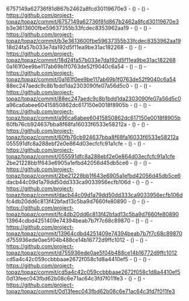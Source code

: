 6757149a62736f81d867b2462a8fcd30119670e3 -  () -  () - https://github.com/project-topaz/topaz/commit/6757149a62736f81d867b2462a8fcd30119670e3
b3e3613600fbe59637355b33fcdec8353962aa19 -  () -  () - https://github.com/project-topaz/topaz/commit/b3e3613600fbe59637355b33fcdec8353962aa19
18d24fa57b033e7da192d5f11ea9be31ac182268 -  () -  () - https://github.com/project-topaz/topaz/commit/18d24fa57b033e7da192d5f11ea9be31ac182268
0a161f0ee9be117ab69b1f0763de52f9040c6a54 -  () -  () - https://github.com/project-topaz/topaz/commit/0a161f0ee9be117ab69b1f0763de52f9040c6a54
88ec247aedc9c8b1bdd1da2303090fe07a56d5c0 -  () -  () - https://github.com/project-topaz/topaz/commit/88ec247aedc9c8b1bdd1da2303090fe07a56d5c0
a96ca6abee60415850862dc617150e0018f8905b -  () -  () - https://github.com/project-topaz/topaz/commit/a96ca6abee60415850862dc617150e0018f8905b
60fb76cb924637bba8f68fa16033f6533e58212a -  () -  () - https://github.com/project-topaz/topaz/commit/60fb76cb924637bba8f68fa16033f6533e58212a
055591dfc8a288ebf2e0e864d03ecfcfc91a1cfe -  () -  () - https://github.com/project-topaz/topaz/commit/055591dfc8a288ebf2e0e864d03ecfcfc91a1cfe
2be21228bb1f643e6905a1efbd42056d45db5ce6 -  () -  () - https://github.com/project-topaz/topaz/commit/2be21228bb1f643e6905a1efbd42056d45db5ce6
dacb44c09d1a79dd50dd333ca9033956ecfb106d -  () -  () - https://github.com/project-topaz/topaz/commit/dacb44c09d1a79dd50dd333ca9033956ecfb106d
fc4db20dd6c813f42bfad13c5ba9d7660fe80890 -  () -  () - https://github.com/project-topaz/topaz/commit/fc4db20dd6c813f42bfad13c5ba9d7660fe80890
13964cdbd4251409e74394beab7b7f7c68c89870 -  () -  () - https://github.com/project-topaz/topaz/commit/13964cdbd4251409e74394beab7b7f7c68c89870
d755936ede0ae5f04b488ce14b16772d9ffc1012 -  () -  () - https://github.com/project-topaz/topaz/commit/d755936ede0ae5f04b488ce14b16772d9ffc1012
cd5a4c42c059ccbbbaae2672f058c1d8a4410ef5 -  () -  () - https://github.com/project-topaz/topaz/commit/cd5a4c42c059ccbbbaae2672f058c1d8a4410ef5
0d13feec043fbd62b08c6e71ac64c3fd7f011fe3 -  () -  () - https://github.com/project-topaz/topaz/commit/0d13feec043fbd62b08c6e71ac64c3fd7f011fe3
